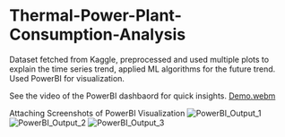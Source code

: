 # Thermal-Power-Plant-Consumption-Analysis

Dataset fetched from Kaggle, preprocessed and used multiple
plots to explain the time series trend, applied ML algorithms for
the future trend.
Used PowerBI for visualization.

See the video of the PowerBI dashbaord for quick insights.
[Demo.webm](https://github.com/sumit10300203/Thermal-Power-Plant-Consumption-Analysis/assets/66067910/009edf5f-925e-43f6-817b-a192bdd5a5fa)

Attaching Screenshots of PowerBI Visualization
![PowerBI_Output_1](https://github.com/sumit10300203/Thermal-Power-Plant-Consumption-Analysis/assets/66067910/4d4bf15a-8eef-4da3-8975-af3da9d22b1c)
![PowerBI_Output_2](https://github.com/sumit10300203/Thermal-Power-Plant-Consumption-Analysis/assets/66067910/33fab84b-6f36-4b6c-9e88-267684b21966)
![PowerBI_Output_3](https://github.com/sumit10300203/Thermal-Power-Plant-Consumption-Analysis/assets/66067910/4d1b6754-6bfe-4555-b46d-f19fd3014ce0)
